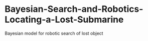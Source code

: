 # Bayesian-Search-and-Robotics-Locating-a-Lost-Submarine
Bayesian model for robotic search of lost object
